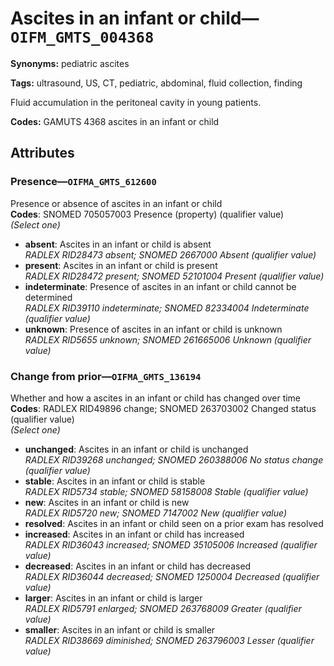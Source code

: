 # Ascites in an infant or child—`OIFM_GMTS_004368`

**Synonyms:** pediatric ascites

**Tags:** ultrasound, US, CT, pediatric, abdominal, fluid collection, finding

Fluid accumulation in the peritoneal cavity in young patients.

**Codes:** GAMUTS 4368 ascites in an infant or child

## Attributes

### Presence—`OIFMA_GMTS_612600`

Presence or absence of ascites in an infant or child  
**Codes**: SNOMED 705057003 Presence (property) (qualifier value)  
*(Select one)*

- **absent**: Ascites in an infant or child is absent  
_RADLEX RID28473 absent; SNOMED 2667000 Absent (qualifier value)_
- **present**: Ascites in an infant or child is present  
_RADLEX RID28472 present; SNOMED 52101004 Present (qualifier value)_
- **indeterminate**: Presence of ascites in an infant or child cannot be determined  
_RADLEX RID39110 indeterminate; SNOMED 82334004 Indeterminate (qualifier value)_
- **unknown**: Presence of ascites in an infant or child is unknown  
_RADLEX RID5655 unknown; SNOMED 261665006 Unknown (qualifier value)_

### Change from prior—`OIFMA_GMTS_136194`

Whether and how a ascites in an infant or child has changed over time  
**Codes**: RADLEX RID49896 change; SNOMED 263703002 Changed status (qualifier value)  
*(Select one)*

- **unchanged**: Ascites in an infant or child is unchanged  
_RADLEX RID39268 unchanged; SNOMED 260388006 No status change (qualifier value)_
- **stable**: Ascites in an infant or child is stable  
_RADLEX RID5734 stable; SNOMED 58158008 Stable (qualifier value)_
- **new**: Ascites in an infant or child is new  
_RADLEX RID5720 new; SNOMED 7147002 New (qualifier value)_
- **resolved**: Ascites in an infant or child seen on a prior exam has resolved  
- **increased**: Ascites in an infant or child has increased  
_RADLEX RID36043 increased; SNOMED 35105006 Increased (qualifier value)_
- **decreased**: Ascites in an infant or child has decreased  
_RADLEX RID36044 decreased; SNOMED 1250004 Decreased (qualifier value)_
- **larger**: Ascites in an infant or child is larger  
_RADLEX RID5791 enlarged; SNOMED 263768009 Greater (qualifier value)_
- **smaller**: Ascites in an infant or child is smaller  
_RADLEX RID38669 diminished; SNOMED 263796003 Lesser (qualifier value)_